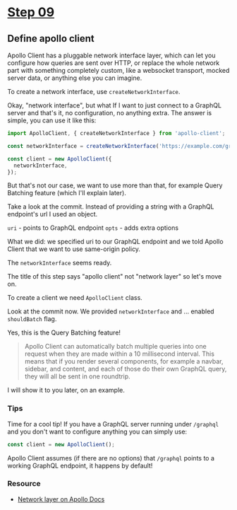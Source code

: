 # [Step 09](https://github.com/kamilkisiela/GitHunt-Lite-Angular/tree/step09)

## Define apollo client

Apollo Client has a pluggable network interface layer, which can let you configure how queries are sent over HTTP, or replace the whole network part with something completely custom, like a websocket transport, mocked server data, or anything else you can imagine.

To create a network interface, use `createNetworkInterface`.

Okay, "network interface", but what If I want to just connect to a GraphQL server and that's it, no configuration, no anything extra. The answer is simple, you can use it like this:

```ts
import ApolloClient, { createNetworkInterface } from 'apollo-client';

const networkInterface = createNetworkInterface('https://example.com/graphql');

const client = new ApolloClient({
  networkInterface,
});
```

But that's not our case, we want to use more than that, for example Query Batching feature (which I'll explain later).

Take a look at the commit. Instead of providing a string with a GraphQL endpoint's url I used an object.

`uri` - points to GraphQL endpoint
`opts` - adds extra options

What we did: we specified uri to our GraphQL endpoint and we told Apollo Client that we want to use same-origin policy.

The `networkInterface` seems ready.

The title of this step says "apollo client" not "network layer" so let's move on.

To create a client we need `ApolloClient` class.

Look at the commit now. We provided `networkInterface` and ... enabled `shouldBatch` flag.

Yes, this is the Query Batching feature!

> Apollo Client can automatically batch multiple queries into one request when they are made within a 10 millisecond interval. This means that if you render several components, for example a navbar, sidebar, and content, and each of those do their own GraphQL query, they will all be sent in one roundtrip.

I will show it to you later, on an example.

### Tips

Time for a cool tip!
If you have a GraphQL server running under `/graphql` and you don't want to configure anything you can simply use:

```ts
const client = new ApolloClient();
```

Apollo Client assumes (if there are no options) that `/graphql` points to a working GraphQL endpoint, it happens by default!

### Resource

- [Network layer on Apollo Docs](http://dev.apollodata.com/core/network.html)